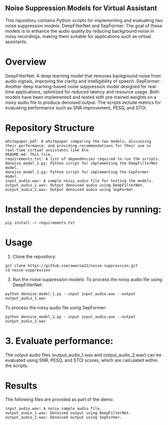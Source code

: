 ## Noise Suppression Models for Virtual Assistant
This repository contains Python scripts for implementing and evaluating two noise suppression models: DeepFilterNet and SepFormer. The goal of these models is to enhance the audio quality by reducing background noise in noisy recordings, making them suitable for applications such as virtual assistants.

# Overview
DeepFilterNet: A deep learning model that removes background noise from audio signals, improving the clarity and intelligibility of speech.
SepFormer: Another deep learning-based noise suppression model designed for real-time applications, optimized for reduced latency and resource usage.
Both models have been implemented and tested with pre-trained weights on a noisy audio file to produce denoised output. The scripts include metrics for evaluating performance such as SNR improvement, PESQ, and STOI.

# Repository Structure
```
whitepaper.pdf: A whitepaper comparing the two models, discussing their performance, and providing recommendations for their use in real-time virtual assistants like Ale.
README.md: This file.
requirements.txt: A list of dependencies required to run the scripts.
denoise_model_1.py: Python script for implementing the DeepFilterNet model.
denoise_model_2.py: Python script for implementing the SepFormer model.
input_audio.wav: A sample noisy audio file for testing the models.
output_audio_1.wav: Output denoised audio using DeepFilterNet.
output_audio_2.wav: Output denoised audio using SepFormer.
```
# Install the dependencies by running:
```
pip install -r requirements.txt
```
# Usage
1. Clone the repository:
```
git clone https://github.com/awerne22/noise-suppression.git
cd noise-suppression
```
3. Run the noise suppression models:
To process the noisy audio file using DeepFilterNet:
```
python denoise_model_1.py --input input_audio.wav --output output_audio_1.wav
```
To process the noisy audio file using SepFormer:
```
python denoise_model_2.py --input input_audio.wav --output output_audio_2.wav
```
# 3. Evaluate performance:
The output audio files (output_audio_1.wav and output_audio_2.wav) can be evaluated using SNR, PESQ, and STOI scores, which are calculated within the scripts.

# Results
The following files are provided as part of the demo:
```
input_audio.wav: A noisy sample audio file.
output_audio_1.wav: Denoised output using DeepFilterNet.
output_audio_2.wav: Denoised output using SepFormer.
```


